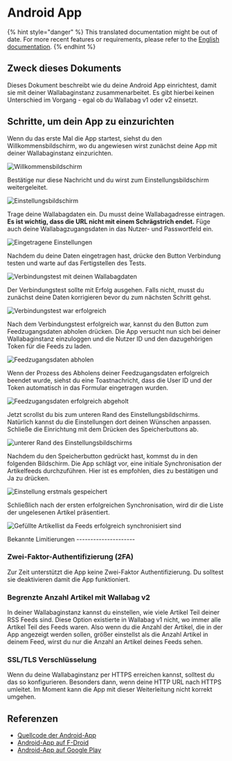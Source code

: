 Android App
===========

{% hint style="danger" %}
This translated documentation might be out of date. For more recent features or requirements, please refer to the [English documentation](https://doc.wallabag.org/en/).
{% endhint %}

Zweck dieses Dokuments
----------------------

Dieses Dokument beschreibt wie du deine Android App einrichtest, damit
sie mit deiner Wallabaginstanz zusammenarbeitet. Es gibt hierbei keinen
Unterschied im Vorgang - egal ob du Wallabag v1 oder v2 einsetzt.

Schritte, um dein App zu einzurichten
-------------------------------------

Wenn du das erste Mal die App startest, siehst du den
Willkommensbildschirm, wo du angewiesen wirst zunächst deine App mit
deiner Wallabaginstanz einzurichten.

![Willkommensbildschirm](../../img/user/android_welcome_screen.de.png)

Bestätige nur diese Nachricht und du wirst zum Einstellungsbildschirm
weitergeleitet.

![Einstellungsbildschirm](../../img/user/android_configuration_screen.de.png)

Trage deine Wallabagdaten ein. Du musst deine Wallabagadresse eintragen.
**Es ist wichtig, dass die URL nicht mit einem Schrägstrich endet.**
Füge auch deine Wallabagzugangsdaten in das Nutzer- und Passwortfeld
ein.

![Eingetragene Einstellungen](../../img/user/android_configuration_filled_in.de.png)

Nachdem du deine Daten eingetragen hast, drücke den Button Verbindung
testen und warte auf das Fertigstellen des Tests.

![Verbindungstest mit deinen Wallabagdaten](../../img/user/android_configuration_connection_test.de.png)

Der Verbindungstest sollte mit Erfolg ausgehen. Falls nicht, musst du
zunächst deine Daten korrigieren bevor du zum nächsten Schritt gehst.

![Verbindungstest war erfolgreich](../../img/user/android_configuration_connection_test_success.de.png)

Nach dem Verbindungstest erfolgreich war, kannst du den Button zum
Feedzugangsdaten abholen drücken. Die App versucht nun sich bei deiner
Wallabaginstanz einzuloggen und die Nutzer ID und den dazugehörigen
Token für die Feeds zu laden.

![Feedzugangsdaten abholen](../../img/user/android_configuration_get_feed_credentials.de.png)

Wenn der Prozess des Abholens deiner Feedzugangsdaten erfolgreich
beendet wurde, siehst du eine Toastnachricht, dass die User ID und der
Token automatisch in das Formular eingetragen wurden.

![Feedzugangsdaten erfolgreich abgeholt](../../img/user/android_configuration_feed_credentials_automatically_filled_in.de.png)

Jetzt scrollst du bis zum unteren Rand des Einstellungsbildschirms.
Natürlich kannst du die Einstellungen dort deinen Wünschen anpassen.
Schließe die Einrichtung mit dem Drücken des Speicherbuttons ab.

![unterer Rand des Einstellungsbildschirms](../../img/user/android_configuration_scroll_bottom.de.png)

Nachdem du den Speicherbutton gedrückt hast, kommst du in den folgenden
Bildschirm. Die App schlägt vor, eine initiale Synchronisation der
Artikelfeeds durchzuführen. Hier ist es empfohlen, dies zu bestätigen
und Ja zu drücken.

![Einstellung erstmals gespeichert](../../img/user/android_configuration_saved_feed_update.de.png)

Schließlich nach der ersten erfolgreichen Synchronisation, wird dir die
Liste der ungelesenen Artikel präsentiert.

![Gefüllte Artikellist da Feeds erfolgreich synchronisiert sind](../../img/user/android_unread_feed_synced.de.png)

Bekannte Limitierungen ---------------------

### Zwei-Faktor-Authentifizierung (2FA)

Zur Zeit unterstützt die App keine Zwei-Faktor Authentifizierung. Du
solltest sie deaktivieren damit die App funktioniert.

### Begrenzte Anzahl Artikel mit Wallabag v2

In deiner Wallabaginstanz kannst du einstellen, wie viele Artikel Teil
deiner RSS Feeds sind. Diese Option existierte in Wallabag v1 nicht, wo
immer alle Artikel Teil des Feeds waren. Also wenn du die Anzahl der
Artikel, die in der App angezeigt werden sollen, größer einstellst als
die Anzahl Artikel in deinem Feed, wirst du nur die Anzahl an Artikel
deines Feeds sehen.

### SSL/TLS Verschlüsselung

Wenn du deine Wallabaginstanz per HTTPS erreichen kannst, solltest du
das so konfigurieren. Besonders dann, wenn deine HTTP URL nach HTTPS
umleitet. Im Moment kann die App mit dieser Weiterleitung nicht korrekt
umgehen.

Referenzen
----------

-   [Quellcode der Android-App](https://github.com/wallabag/android-app)
-   [Android-App auf
    F-Droid](https://f-droid.org/repository/browse/?fdfilter=wallabag&fdid=fr.gaulupeau.apps.InThePoche)
-   [Android-App auf Google
    Play](https://play.google.com/store/apps/details?id=fr.gaulupeau.apps.InThePoche)
